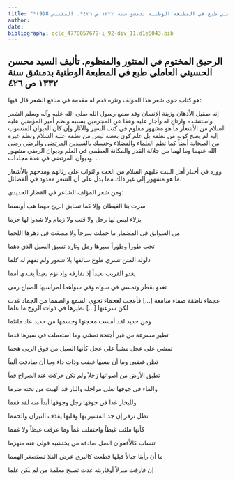 ```yaml
---
title: "*مخطوطات ومطبوعات : الرحيق المختوم في المنثور والمنظوم. تأليف السيد محسن الحسيني العاملي طبع في المطبعة الوطنية بدمشق سنة ١٣٣٢ ص ٤٢٦*. المقتبس 8(9)"
author: 
date: 
bibliography: oclc_4770057679-i_92-div_11.d1e5043.bib
---
```




##  الرحيق المختوم   في المنثور والمنظوم.   تأليف السيد محسن الحسيني العاملي   طبع في المطبعة الوطنية بدمشق سنة  ١٣٣٢   ص  ٤٢٦ 


 هو كتاب حوى شعر هذا المؤلف ونثره قدم له مقدمة في منافع الشعر قال فيها: 

 إنه صقيل الأذهان وزينة الإنسان وقد سمع رسول الله صلى الله عليه وآله وسلم الشعر واستنشده وارتاح له وأجاز عليه وعفا عن المجرمين بسببه ونظم أمير المؤمنين عليه السلام من الأشعار ما هو مشهور معلوم في كتب السير والآثار وإن كان الديوان المنسوب إليه لم يصح كونه من نظمه بل علم كون بعضه ليس من نظمه عليه السلام ونظم غيره من الصحابة أيضاً كما نظم العلماء والفضلاء وحسبك بالسيدين المرتضى والرضي رضي الله عنهما وما لهما من جلالة القدر والمكانة العظمى في العلم وديوان الرضي مشهور وديوان المرتضى في عدة مجلدات. . . 

 وورد في أخبار أهل البيت عليهم السلام من الحث والثواب على رثائهم ومدحهم بالأشعار ما هو مشهور إلى غير ذلك مما يدل على أن الشعر معدود في ألفضائل. 

 ومن شعر المؤلف الشاعر في القطار الحديدي: 

 سرت بنا الغيطان وإلا كما   تسابق الريح مهما هب أونسما  

 بزلاء ليس لها رحل ولا قتب   ولا زمام ولا شدوا لها حزما  

 من السوابق في المضمار ما حملت   سرجاً ولا مضغت في دهرها اللجما  

 تخب طوراً وطوراً سيرها رمل   وتارة تسبق السيل الذي دهما  

 ذلولة المتن تسري طوع سائقها   بلا شعور ولم تفهم له كلما  

 يغدو القريب بعيداً إذ نفارقه   وإذ تؤم بعيداً يغتدي أمما  

 تغدو بقطر وتمسي في سواه وفي   سواهما لمراسيها الصباح رمى  

 عجماء ناطقة صماء سامعة  [...]  فأعجب لعجماء تحوي السمع والصمما   من الجماد غدت لكن سرعتها  [...]  نظيرها في ذوات الروج ما علما 

 ومن حديد لقد أمست محجتها   وجسمها من حديد عاد ملتئما  

 تطير مسرعة من غير أجنحة   تمشي وما استعملت في سيرها قدما  

 تمشي على عجل مشياً على عجل   كأنها السيل من فوق الزبى هجما  

 تظن غضبى وما أن مسها غضب   وذات داء وما أن صادفت ألماً  

 تطبق الأرض من أصواتها زجلاً   ولم تكن حركت عند الصراخ فماً  

 والماء في جوفها تغلي مراجله   والنار قد ألهبت من تحته ضرما  

 وللبخار غدا في جوفها زجل   وجوفها أبداً منه لقد فعما  

 تظل تزفر إن جد المسير بها   وقلبها يقذف النيران والحمما  

 كأنها ملئت غيظاً واحتملت   غماً وما عرفت غيظاً ولا غمما  

 تنساب كالأفعوان الصل صادفه   من يختشيه فولى عنه منهزما  

 ما أن رأينا جبالاً قبلها قطعت   كالبرق عرض الفلا تستصغر الهمما  

 إن فارقت منزلاً أوقاربته غدت   تصيح معلمة من لم يكن علما  
